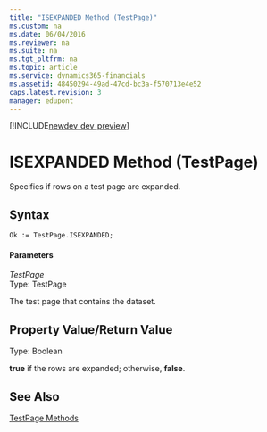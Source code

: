 ```yaml
---
title: "ISEXPANDED Method (TestPage)"
ms.custom: na
ms.date: 06/04/2016
ms.reviewer: na
ms.suite: na
ms.tgt_pltfrm: na
ms.topic: article
ms.service: dynamics365-financials
ms.assetid: 48450294-49ad-47cd-bc3a-f570713e4e52
caps.latest.revision: 3
manager: edupont
---
```


[!INCLUDE[newdev_dev_preview](../includes/newdev_dev_preview.md)]

# ISEXPANDED Method (TestPage)
Specifies if rows on a test page are expanded.  
  
## Syntax  
  
```  
Ok := TestPage.ISEXPANDED;  
```  
  
#### Parameters  
 *TestPage*  
 Type: TestPage  
  
 The test page that contains the dataset.  
  
## Property Value/Return Value  
 Type: Boolean  
  
 **true** if the rows are expanded; otherwise, **false**.  
  
## See Also  
 [TestPage Methods](devenv-TestPage-Methods.md)